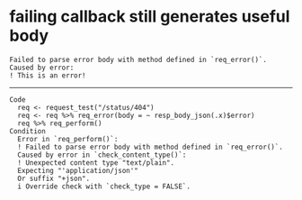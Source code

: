 # failing callback still generates useful body

    Failed to parse error body with method defined in `req_error()`.
    Caused by error:
    ! This is an error!

---

    Code
      req <- request_test("/status/404")
      req <- req %>% req_error(body = ~ resp_body_json(.x)$error)
      req %>% req_perform()
    Condition
      Error in `req_perform()`:
      ! Failed to parse error body with method defined in `req_error()`.
      Caused by error in `check_content_type()`:
      ! Unexpected content type "text/plain".
      Expecting "'application/json'"
      Or suffix "+json".
      i Override check with `check_type = FALSE`.

